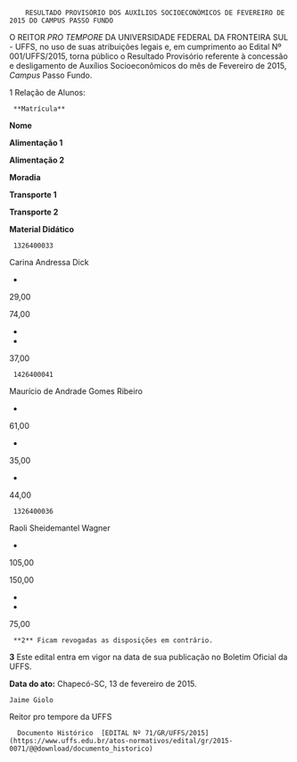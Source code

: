         RESULTADO PROVISÓRIO DOS AUXÍLIOS SOCIOECONÔMICOS DE FEVEREIRO DE 2015 DO CAMPUS PASSO FUNDO  

O REITOR *PRO TEMPORE* DA UNIVERSIDADE FEDERAL DA FRONTEIRA SUL - UFFS, no uso de suas atribuições legais e, em cumprimento ao Edital Nº 001/UFFS/2015, torna público o Resultado Provisório referente à concessão e desligamento de Auxílios Socioeconômicos do mês de Fevereiro de 2015, *Campus* Passo Fundo.

 1 Relação de Alunos:

     **Matrícula**

   **Nome**

   **Alimentação 1**

   **Alimentação 2**

   **Moradia**

   **Transporte 1**

   **Transporte 2**

   **Material Didático**

     1326400033

   Carina Andressa Dick

   -

   29,00

   74,00

   -

   -

   37,00

     1426400041

   Maurício de Andrade Gomes Ribeiro

   -

   61,00

   -

   35,00

   -

   44,00

     1326400036

   Raoli Sheidemantel Wagner

   -

   105,00

   150,00

   -

   -

   75,00

     **2** Ficam revogadas as disposições em contrário.

 **3** Este edital entra em vigor na data de sua publicação no Boletim Oficial da UFFS.

  

   **Data do ato:** Chapecó-SC, 13 de fevereiro de 2015.   
 

    Jaime Giolo   
 Reitor pro tempore da UFFS 

      Documento Histórico  [EDITAL Nº 71/GR/UFFS/2015](https://www.uffs.edu.br/atos-normativos/edital/gr/2015-0071/@@download/documento_historico)     
      